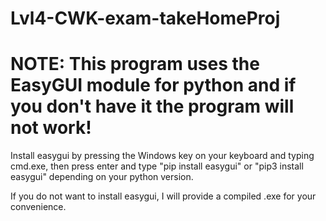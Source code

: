 # Lvl4-CWK-exam-takeHomeProj

# NOTE: This program uses the EasyGUI module for python and if you don't have it the program will not work!

Install easygui by pressing the Windows key on your keyboard and typing cmd.exe, then press enter and type "pip install easygui" or "pip3 install easygui" depending on your python version.

If you do not want to install easygui, I will provide a compiled .exe for your convenience.
